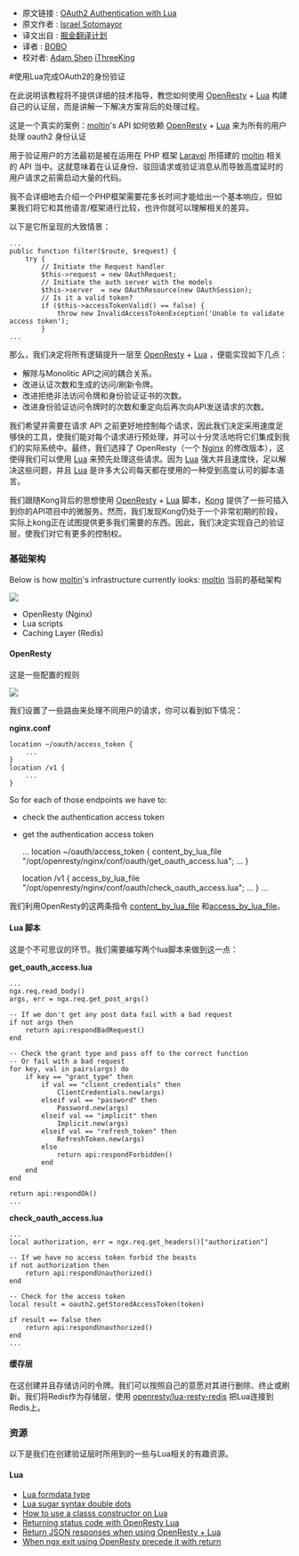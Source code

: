 * 原文链接 : [OAuth2 Authentication with Lua](http://lua.space/webdev/oauth2-authentication-with-lua)
* 原文作者 : [Israel Sotomayor](https://github.com/zot24)
* 译文出自 : [掘金翻译计划](https://github.com/xitu/gold-miner)
* 译者 : [BOBO](https://github.com/CoderBOBO)
* 校对者: [Adam Shen](https://github.com/shenxn) [iThreeKing](https://github.com/iThreeKing)

#使用Lua完成OAuth2的身份验证

在此说明该教程将不提供详细的技术指导，教您如何使用 [OpenResty](https://openresty.org) + [Lua](http://www.lua.org) 构建自己的认证层，而是讲解一下解决方案背后的处理过程。

这是一个真实的案例：[moltin](https://moltin.com)'s API 如何依赖 [OpenResty](https://openresty.org) + [Lua](http://www.lua.org) 来为所有的用户处理 oauth2 身份认证

用于验证用户的方法最初是被在运用在 PHP 框架 [Laravel](https://laravel.com/) 所搭建的 [moltin](https://moltin.com)  相关的 API 当中。这就意味着在认证身份、驳回请求或验证消息从而导致高度延时的用户请求之前需启动大量的代码。

我不会详细地去介绍一个PHP框架需要花多长时间才能给出一个基本响应，但如果我们将它和其他语言/框架进行比较，也许你就可以理解相关的差异。

以下是它所呈现的大致情景：

    ...
    public function filter($route, $request) {
        try {
            // Initiate the Request handler
            $this->request = new OAuthRequest;
            // Initiate the auth server with the models
            $this->server  = new OAuthResource(new OAuthSession);
            // Is it a valid token?   
            if ($this->accessTokenValid() == false) {
                throw new InvalidAccessTokenException('Unable to validate access token');
            }
    ...

那么，我们决定将所有逻辑提升一层至 [OpenResty](https://openresty.org) + [Lua](http://www.lua.org) ，便能实现如下几点：

*   解除与Monolitic API之间的耦合关系。
*   改进认证次数和生成的访问/刷新令牌。
*   改进拒绝非法访问令牌和身份验证证书的次数。
*   改进身份验证访问令牌时的次数和重定向后再次向API发送请求的次数。

我们希望并需要在请求 API 之前更好地控制每个请求，因此我们决定采用速度足够快的工具，使我们能对每个请求进行预处理，并可以十分灵活地将它们集成到我们的实际系统中。最终，我们选择了 OpenResty（一个 [Nginx](https://www.nginx.com/) 的修改版本），这使得我们可以使用 [Lua](http://www.lua.org) 来预先处理这些请求。因为 [Lua](http://www.lua.org) 强大并且速度快，足以解决这些问题，并且 [Lua](http://www.lua.org) 是许多大公司每天都在使用的一种受到高度认可的脚本语言。

我们跟随Kong背后的思想使用 [OpenResty](https://openresty.org) + [Lua](http://www.lua.org) 脚本，[Kong](https://github.com/Mashape/kong) 提供了一些可插入到你的API项目中的微服务。然而，我们发现Kong仍处于一个非常初期的阶段，实际上kong正在试图提供更多我们需要的东西。因此，我们决定实现自己的验证层，使我们对它有更多的控制权。


### 基础架构

Below is how [moltin](https://moltin.com)'s infrastructure currently looks:
[moltin](https://moltin.com) 当前的基础架构

![](https://moltin.com/files/large/67b084c60b6d0ff)

*   OpenResty (Nginx)
*   Lua scripts
*   Caching Layer (Redis)

#### OpenResty

这是一些配置的规则

![](https://moltin.com/files/large/8b359a7b2bad55a)

我们设置了一些路由来处理不同用户的请求，你可以看到如下情况：

**nginx.conf**

    location ~/oauth/access_token {
        ...
    }
    location /v1 {
        ...
    }

So for each of those endpoints we have to:

*   check the authentication access token
*   get the authentication access token

    ...
    location ~/oauth/access_token {
        content_by_lua_file "/opt/openresty/nginx/conf/oauth/get_oauth_access.lua";
        ...
    }

    location /v1 {
        access_by_lua_file "/opt/openresty/nginx/conf/oauth/check_oauth_access.lua";
       ...
    }
    ...

我们利用OpenResty的这两条指令 [content_by_lua_file](https://github.com/openresty/lua-nginx-module#content_by_lua_file) 和[access_by_lua_file](https://github.com/openresty/lua-nginx-module#access_by_lua_file)。

#### Lua 脚本

这是个不可思议的环节。我们需要编写两个lua脚本来做到这一点：

**get_oauth_access.lua**

    ...
    ngx.req.read_body()
    args, err = ngx.req.get_post_args()

    -- If we don't get any post data fail with a bad request
    if not args then
        return api:respondBadRequest()
    end

    -- Check the grant type and pass off to the correct function
    -- Or fail with a bad request
    for key, val in pairs(args) do
        if key == "grant_type" then
            if val == "client_credentials" then
                ClientCredentials.new(args)
            elseif val == "password" then
                Password.new(args)
            elseif val == "implicit" then
                Implicit.new(args)
            elseif val == "refresh_token" then
                RefreshToken.new(args)
            else
                return api:respondForbidden()
            end
        end
    end

    return api:respondOk()
    ...

**check_oauth_access.lua**

    ...
    local authorization, err = ngx.req.get_headers()["authorization"]

    -- If we have no access token forbid the beasts
    if not authorization then
        return api:respondUnauthorized()
    end

    -- Check for the access token
    local result = oauth2.getStoredAccessToken(token)

    if result == false then
        return api:respondUnauthorized()
    end
    ...

#### 缓存层

在这创建并且存储访问的令牌。我们可以按照自己的意愿对其进行删除、终止或刷新。我们将Redis作为存储层，使用 [openresty/lua-resty-redis](https://github.com/openresty/lua-resty-redis) 把Lua连接到Redis上。

### 资源


以下是我们在创建验证层时所用到的一些与Lua相关的有趣资源。

#### Lua

*   [Lua formdata type](http://blog.zot24.com/lua-formdata-type/)
*   [Lua sugar syntax double dots](http://blog.zot24.com/lua-sugar-syntax-double-dots/)
*   [How to use a classs constructor on Lua](http://blog.zot24.com/how-to-use-a-classs-constructor-on-lua/)
*   [Returning status code with OpenResty Lua](http://blog.zot24.com/returning-status-code-with-openresty-lua/)
*   [Return JSON responses when using OpenResty + Lua](http://blog.zot24.com/return-json-responses-when-using-openresty-lua/)
*   [When ngx exit using OpenResty precede it with return](http://blog.zot24.com/when-ngx-exit-using-openresty-precede-it-with-return/)
